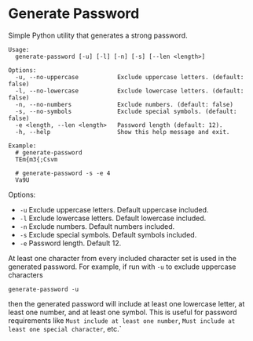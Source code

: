 # Generate Password

Simple Python utility that generates a strong password.

```
Usage:
  generate-password [-u] [-l] [-n] [-s] [--len <length>]

Options:
  -u, --no-uppercase           Exclude uppercase letters. (default: false)
  -l, --no-lowercase           Exclude lowercase letters. (default: false)
  -n, --no-numbers             Exclude numbers. (default: false)
  -s, --no-symbols             Exclude special symbols. (default: false)
  -e <length, --len <length>   Password length (default: 12).
  -h, --help                   Show this help message and exit.

Example:
  # generate-password
  TEm{m3{;Csvm

  # generate-password -s -e 4
  Va9U
```

Options:

* `-u`  Exclude uppercase letters. Default uppercase included.
* `-l`  Exclude lowercase letters. Default lowercase included.
* `-n`  Exclude numbers. Default numbers included.
* `-s`  Exclude special symbols. Default symbols included.
* `-e`  Password length. Default 12.

At least one character from every included character set is used in the
generated password. For example, if run with `-u` to exclude uppercase
characters

```
generate-password -u
```

then the generated password will include at least one lowercase letter,
at least one number, and at least one symbol. This is useful for
password requirements like `Must include at least one number`, `Must
include at least one special character`, etc.`